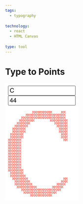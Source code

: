 ```yaml
---
tags:
  - typography

technology:
  - react
  - HTML Canvas

type: tool
---
```


# Type to Points

<img src="./public/tool-capture.png" width="240"/>
